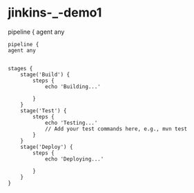 # jinkins-_-demo1


pipeline {
    agent any
    
    pipeline {
    agent any
    
    
    stages {
        stage('Build') {
            steps {
                echo 'Building...'
                
            }
        }
        stage('Test') {
            steps {
                echo 'Testing...'
                // Add your test commands here, e.g., mvn test
            }
        }
        stage('Deploy') {
            steps {
                echo 'Deploying...'
               
            }
        }
    }

    
